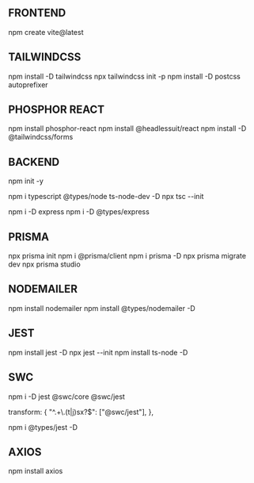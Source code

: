## FRONTEND ##

npm create vite@latest

## TAILWINDCSS ##
npm install -D tailwindcss
npx tailwindcss init -p
npm install -D postcss autoprefixer

## PHOSPHOR REACT ##
npm install phosphor-react
npm install @headlessuit/react
npm install -D @tailwindcss/forms


## BACKEND ##
npm init -y

npm i typescript @types/node ts-node-dev -D
npx tsc --init

npm i -D express
npm i -D @types/express

## PRISMA ##
npx prisma init
npm i @prisma/client
npm i prisma -D
npx prisma migrate dev
npx prisma studio

## NODEMAILER ##
npm install nodemailer
npm install @types/nodemailer -D

## JEST ##
npm install jest -D
npx jest --init
npm install ts-node -D

## SWC ##
npm i -D jest @swc/core @swc/jest

transform: {
    "^.+\\.(t|j)sx?$": ["@swc/jest"],
  },

  npm i @types/jest -D

## AXIOS ##
npm install axios

